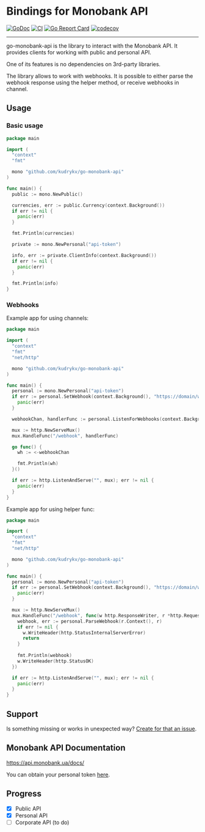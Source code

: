 # Bindings for Monobank API

[![GoDoc](https://godoc.org/github.com/kudrykv/go-monobank-api?status.svg)](https://godoc.org/github.com/kudrykv/go-monobank-api)
[![CI](https://github.com/kudrykv/go-monobank-api/workflows/CI/badge.svg)](https://github.com/kudrykv/go-monobank-api/actions?query=workflow%3ACI)
[![Go Report Card](https://goreportcard.com/badge/github.com/kudrykv/go-monobank-api)](https://goreportcard.com/report/github.com/kudrykv/go-monobank-api)
[![codecov](https://codecov.io/gh/kudrykv/go-monobank-api/branch/master/graph/badge.svg)](https://codecov.io/gh/kudrykv/go-monobank-api)

---

go-monobank-api is the library to interact with the Monobank API.
It provides clients for working with public and personal API.

One of its features is no dependencies on 3rd-party libraries.

The library allows to work with webhooks.
It is possible to either parse the webhook response using the helper method, or receive webhooks in channel.

## Usage

### Basic usage

```go
package main

import (
  "context"
  "fmt"

  mono "github.com/kudrykv/go-monobank-api"
)

func main() {
  public := mono.NewPublic()

  currencies, err := public.Currency(context.Background())
  if err != nil {
    panic(err)
  }

  fmt.Println(currencies)

  private := mono.NewPersonal("api-token")

  info, err := private.ClientInfo(context.Background())
  if err != nil {
    panic(err)
  }

  fmt.Println(info)
}
```

### Webhooks

Example app for using channels:
```go
package main

import (
  "context"
  "fmt"
  "net/http"

  mono "github.com/kudrykv/go-monobank-api"
)

func main() {
  personal := mono.NewPersonal("api-token")
  if err := personal.SetWebhook(context.Background(), "https://domain/webhook"); err != nil {
    panic(err)
  }

  webhookChan, handlerFunc := personal.ListenForWebhooks(context.Background())

  mux := http.NewServeMux()
  mux.HandleFunc("/webhook", handlerFunc)

  go func() {
    wh := <-webhookChan

    fmt.Println(wh)
  }()

  if err := http.ListenAndServe("", mux); err != nil {
    panic(err)
  }
}
```

Example app for using helper func:
```go
package main

import (
  "context"
  "fmt"
  "net/http"

  mono "github.com/kudrykv/go-monobank-api"
)

func main() {
  personal := mono.NewPersonal("api-token")
  if err := personal.SetWebhook(context.Background(), "https://domain/webhook"); err != nil {
    panic(err)
  }

  mux := http.NewServeMux()
  mux.HandleFunc("/webhook", func(w http.ResponseWriter, r *http.Request) {
    webhook, err := personal.ParseWebhook(r.Context(), r)
    if err != nil {
      w.WriteHeader(http.StatusInternalServerError)
      return
    }
    
    fmt.Println(webhook)
    w.WriteHeader(http.StatusOK)
  })

  if err := http.ListenAndServe("", mux); err != nil {
    panic(err)
  }
}

```

## Support

Is something missing or works in unexpected way?
[Create for that an issue](https://github.com/kudrykv/go-monobank-api/issues/new).

## Monobank API Documentation
https://api.monobank.ua/docs/

You can obtain your personal token [here](https://api.monobank.ua).

## Progress
- [x] Public API
- [x] Personal API
- [ ] Corporate API (to do)